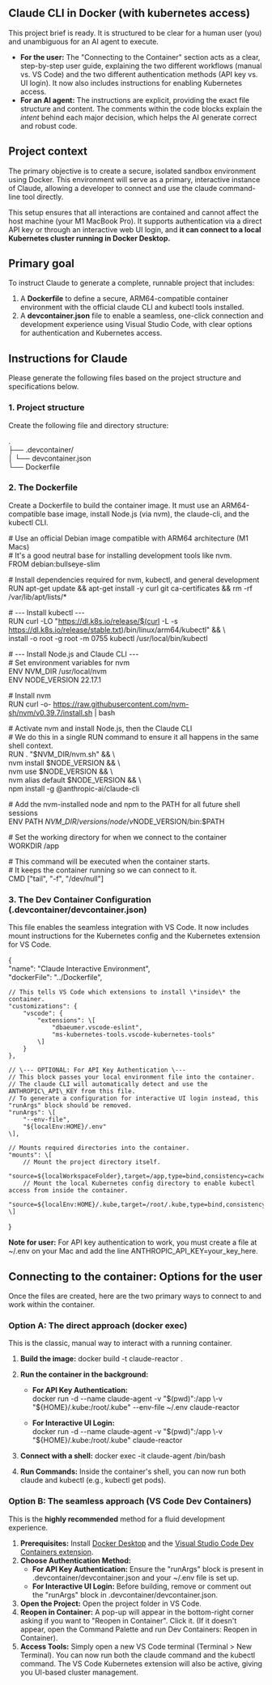 ## **Claude CLI in Docker (with kubernetes access)**

This project brief is ready. It is structured to be clear for a human user (you) and unambiguous for an AI agent to execute.

* **For the user:** The "Connecting to the Container" section acts as a clear, step-by-step user guide, explaining the two different workflows (manual vs. VS Code) and the two different authentication methods (API key vs. UI login). It now also includes instructions for enabling Kubernetes access.  
* **For an AI agent:** The instructions are explicit, providing the exact file structure and content. The comments within the code blocks explain the *intent* behind each major decision, which helps the AI generate correct and robust code.

## **Project context**

The primary objective is to create a secure, isolated sandbox environment using Docker. This environment will serve as a primary, interactive instance of Claude, allowing a developer to connect and use the claude command-line tool directly.

This setup ensures that all interactions are contained and cannot affect the host machine (your M1 MacBook Pro). It supports authentication via a direct API key or through an interactive web UI login, and **it can connect to a local Kubernetes cluster running in Docker Desktop.**

## **Primary goal**

To instruct Claude to generate a complete, runnable project that includes:

1. A **Dockerfile** to define a secure, ARM64-compatible container environment with the official claude CLI and kubectl tools installed.  
2. A **devcontainer.json** file to enable a seamless, one-click connection and development experience using Visual Studio Code, with clear options for authentication and Kubernetes access.

## **Instructions for Claude**

Please generate the following files based on the project structure and specifications below.

### **1\. Project structure**

Create the following file and directory structure:

.  
├── .devcontainer/  
│   └── devcontainer.json  
└── Dockerfile

### **2\. The Dockerfile**

Create a Dockerfile to build the container image. It must use an ARM64-compatible base image, install Node.js (via nvm), the claude-cli, and the kubectl CLI.

\# Use an official Debian image compatible with ARM64 architecture (M1 Macs)  
\# It's a good neutral base for installing development tools like nvm.  
FROM debian:bullseye-slim

\# Install dependencies required for nvm, kubectl, and general development  
RUN apt-get update && apt-get install \-y curl git ca-certificates && rm \-rf /var/lib/apt/lists/\*

\# \--- Install kubectl \---  
RUN curl \-LO "https://dl.k8s.io/release/$(curl \-L \-s https://dl.k8s.io/release/stable.txt)/bin/linux/arm64/kubectl" && \\  
    install \-o root \-g root \-m 0755 kubectl /usr/local/bin/kubectl

\# \--- Install Node.js and Claude CLI \---  
\# Set environment variables for nvm  
ENV NVM\_DIR /usr/local/nvm  
ENV NODE\_VERSION 22.17.1

\# Install nvm  
RUN curl \-o- https://raw.githubusercontent.com/nvm-sh/nvm/v0.39.7/install.sh | bash

\# Activate nvm and install Node.js, then the Claude CLI  
\# We do this in a single RUN command to ensure it all happens in the same shell context.  
RUN . "$NVM\_DIR/nvm.sh" && \\  
    nvm install $NODE\_VERSION && \\  
    nvm use $NODE\_VERSION && \\  
    nvm alias default $NODE\_VERSION && \\  
    npm install \-g @anthropic-ai/claude-cli

\# Add the nvm-installed node and npm to the PATH for all future shell sessions  
ENV PATH $NVM\_DIR/versions/node/v$NODE\_VERSION/bin:$PATH

\# Set the working directory for when we connect to the container  
WORKDIR /app

\# This command will be executed when the container starts.  
\# It keeps the container running so we can connect to it.  
CMD \["tail", "-f", "/dev/null"\]

### **3\. The Dev Container Configuration (.devcontainer/devcontainer.json)**

This file enables the seamless integration with VS Code. It now includes mount instructions for the Kubernetes config and the Kubernetes extension for VS Code.

{  
	"name": "Claude Interactive Environment",  
	"dockerFile": "../Dockerfile",

	// This tells VS Code which extensions to install \*inside\* the container.  
	"customizations": {  
		"vscode": {  
			"extensions": \[  
				"dbaeumer.vscode-eslint",  
				"ms-kubernetes-tools.vscode-kubernetes-tools"  
			\]  
		}  
	},

	// \--- OPTIONAL: For API Key Authentication \---  
	// This block passes your local environment file into the container.  
	// The claude CLI will automatically detect and use the ANTHROPIC\_API\_KEY from this file.  
	// To generate a configuration for interactive UI login instead, this "runArgs" block should be removed.  
	"runArgs": \[  
		"--env-file",  
		"${localEnv:HOME}/.env"  
	\],

	// Mounts required directories into the container.  
	"mounts": \[  
		// Mount the project directory itself.  
		"source=${localWorkspaceFolder},target=/app,type=bind,consistency=cached",  
		// Mount the local Kubernetes config directory to enable kubectl access from inside the container.  
		"source=${localEnv:HOME}/.kube,target=/root/.kube,type=bind,consistency=cached"  
	\]  
}

**Note for user:** For API key authentication to work, you must create a file at \~/.env on your Mac and add the line ANTHROPIC\_API\_KEY=your\_key\_here.

## **Connecting to the container: Options for the user**

Once the files are created, here are the two primary ways to connect to and work within the container.

### **Option A: The direct approach (docker exec)**

This is the classic, manual way to interact with a running container.

1. **Build the image:** docker build \-t claude-reactor .  
2. **Run the container in the background:**  
   * **For API Key Authentication:**  
     docker run \-d \--name claude-agent \-v "$(pwd)":/app \-v "${HOME}/.kube:/root/.kube" \--env-file \~/.env claude-reactor

   * **For Interactive UI Login:**  
     docker run \-d \--name claude-agent \-v "$(pwd)":/app \-v "${HOME}/.kube:/root/.kube" claude-reactor

3. **Connect with a shell:** docker exec \-it claude-agent /bin/bash  
4. **Run Commands:** Inside the container's shell, you can now run both claude and kubectl (e.g., kubectl get pods).

### **Option B: The seamless approach (VS Code Dev Containers)**

This is the **highly recommended** method for a fluid development experience.

1. **Prerequisites:** Install [Docker Desktop](https://www.docker.com/products/docker-desktop/) and the [Visual Studio Code Dev Containers extension](https://marketplace.visualstudio.com/items?itemName=ms-vscode-remote.remote-containers).  
2. **Choose Authentication Method:**  
   * **For API Key Authentication:** Ensure the "runArgs" block is present in .devcontainer/devcontainer.json and your \~/.env file is set up.  
   * **For Interactive UI Login:** Before building, remove or comment out the "runArgs" block in .devcontainer/devcontainer.json.  
3. **Open the Project:** Open the project folder in VS Code.  
4. **Reopen in Container:** A pop-up will appear in the bottom-right corner asking if you want to "Reopen in Container". Click it. (If it doesn't appear, open the Command Palette and run Dev Containers: Reopen in Container).  
5. **Access Tools:** Simply open a new VS Code terminal (Terminal \> New Terminal). You can now run both the claude command and the kubectl command. The VS Code Kubernetes extension will also be active, giving you UI-based cluster management.